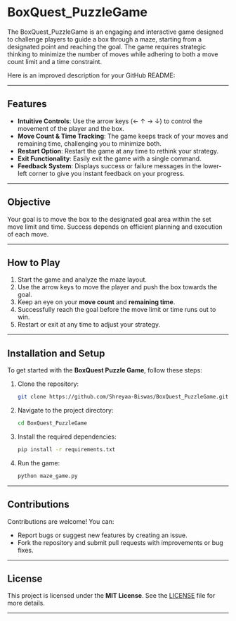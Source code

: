 # BoxQuest_PuzzleGame
The BoxQuest_PuzzleGame is an engaging and interactive game designed to challenge players to guide a box through a maze, starting from a designated point and reaching the goal. The game requires strategic thinking to minimize the number of moves while adhering to both a move count limit and a time constraint.

Here is an improved description for your GitHub README:

---

## Features
- **Intuitive Controls**: Use the arrow keys (← ↑ → ↓) to control the movement of the player and the box.
- **Move Count & Time Tracking**: The game keeps track of your moves and remaining time, challenging you to minimize both.
- **Restart Option**: Restart the game at any time to rethink your strategy.
- **Exit Functionality**: Easily exit the game with a single command.
- **Feedback System**: Displays success or failure messages in the lower-left corner to give you instant feedback on your progress.

---

## Objective
Your goal is to move the box to the designated goal area within the set move limit and time. Success depends on efficient planning and execution of each move.

---

## How to Play
1. Start the game and analyze the maze layout.
2. Use the arrow keys to move the player and push the box towards the goal.
3. Keep an eye on your **move count** and **remaining time**.
4. Successfully reach the goal before the move limit or time runs out to win.
5. Restart or exit at any time to adjust your strategy.

---

## Installation and Setup
To get started with the **BoxQuest Puzzle Game**, follow these steps:

1. Clone the repository:
   ```bash
   git clone https://github.com/Shreyaa-Biswas/BoxQuest_PuzzleGame.git
   ```

2. Navigate to the project directory:
   ```bash
   cd BoxQuest_PuzzleGame
   ```

3. Install the required dependencies:
   ```bash
   pip install -r requirements.txt
   ```

4. Run the game:
   ```bash
   python maze_game.py
   ```

---

## Contributions
Contributions are welcome! You can:
- Report bugs or suggest new features by creating an issue.
- Fork the repository and submit pull requests with improvements or bug fixes.

---

## License
This project is licensed under the **MIT License**. See the [LICENSE](LICENSE) file for more details.

---
